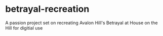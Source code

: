 # betrayal-recreation
A passion project set on recreating Avalon Hill's Betrayal at House on the Hill for digitial use
